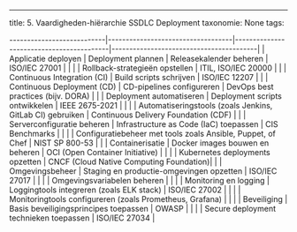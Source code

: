 ---
title: 5. Vaardigheden-hiërarchie SSDLC Deployment
taxonomie: None
tags:

---------------------------|-----------------------------------|------------------------------------------|-----------------------------------------|
| Applicatie deployen          | Deployment plannen                | Releasekalender beheren                   | ISO/IEC 27001                           |
|                              |                                   | Rollback-strategieën opstellen            | ITIL, ISO/IEC 20000                     |
|                              | Continuous Integration (CI)       | Build scripts schrijven                   | ISO/IEC 12207                           |
|                              | Continuous Deployment (CD)        | CD-pipelines configureren                 | DevOps best practices (bijv. DORA)      |
|                              | Deployment automatiseren          | Deployment scripts ontwikkelen            | IEEE 2675-2021                          |
|                              |                                   | Automatiseringstools (zoals Jenkins, GitLab CI) gebruiken | Continuous Delivery Foundation (CDF)    |
|                              | Serverconfiguratie beheren        | Infrastructure as Code (IaC) toepassen    | CIS Benchmarks                          |
|                              |                                   | Configuratiebeheer met tools zoals Ansible, Puppet, of Chef | NIST SP 800-53                          |
|                              | Containerisatie                   | Docker images bouwen en beheren           | OCI (Open Container Initiative)         |
|                              |                                   | Kubernetes deployments opzetten           | CNCF (Cloud Native Computing Foundation)|
|                              | Omgevingsbeheer                   | Staging en productie-omgevingen opzetten  | ISO/IEC 27017                           |
|                              |                                   | Omgevingsvariabelen beheren               |                                            |
|                              | Monitoring en logging             | Loggingtools integreren (zoals ELK stack) | ISO/IEC 27002                           |
|                              |                                   | Monitoringtools configureren (zoals Prometheus, Grafana) |                                            |
|                              | Beveiliging                       | Basis beveiligingsprincipes toepassen     | OWASP                                   |
|                              |                                   | Secure deployment technieken toepassen    | ISO/IEC 27034                           |

